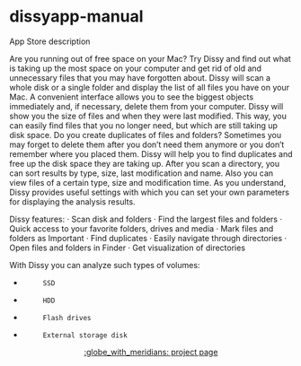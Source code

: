# dissyapp-manual

App Store description

Are you running out of free space on your Mac? Try Dissy and find out what is taking up the most space on your computer and get rid of old and unnecessary files that you may have forgotten about.
Dissy will scan a whole disk or a single folder and display the list of all files you have on your Mac.
A convenient interface allows you to see the biggest objects immediately and, if necessary, delete them from your computer.
Dissy will show you the size of files and when they were last modified. This way, you can easily find files that you no longer need, but which are still taking up disk space.
Do you create duplicates of files and folders?  Sometimes you may forget to delete them after you don’t need them anymore or you don’t remember where you placed them. Dissy will help you to find duplicates and free up the disk space they are taking up.
After you scan a directory, you can sort results by type, size, last modification and name.
Also you can view files of a certain type, size and modification time.
As you understand, Dissy provides useful settings with which you can set your own parameters for displaying the analysis results.
 
Dissy features:
·         Scan disk and folders
·         Find the largest files and folders
·         Quick access to your favorite folders, drives and media
·         Mark files and folders as Important
·         Find duplicates
·         Easily navigate through directories
·         Open files and folders in Finder
·         Get visualization of directories
 
With Dissy you can analyze such types of volumes:
-          SSD
-          HDD
-          Flash drives
-          External storage disk

<p align="center"><a href="http://dussyapp.com">:globe_with_meridians: project page</a>
